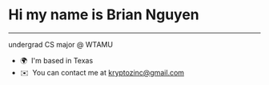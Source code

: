 Hi my name is Brian Nguyen
====================================================================================================================================

------------------------

undergrad CS major @ WTAMU

*   🌍  I'm based in Texas
*   ✉️  You can contact me at [kryptozinc@gmail.com](mailto:kryptozinc@gmail.com)
          
